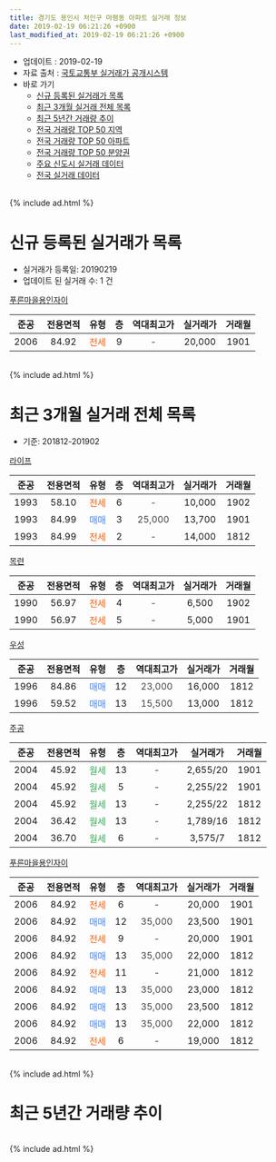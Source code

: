 ```yaml
---
title: 경기도 용인시 처인구 마평동 아파트 실거래 정보
date: 2019-02-19 06:21:26 +0900
last_modified_at: 2019-02-19 06:21:26 +0900
---
```


* 업데이트 : 2019-02-19
* 자료 출처 : [국토교통부 실거래가 공개시스템](http://rt.molit.go.kr)
* 바로 가기
    * [신규 등록된 실거래가 목록](#신규-등록된-실거래가-목록)
    * [최근 3개월 실거래 전체 목록](#최근-3개월-실거래-전체-목록)
    * [최근 5년간 거래량 추이](#최근-5년간-거래량-추이)
    * [전국 거래량 TOP 50 지역](https://inasie.github.io/apt-trade-info/최근-3개월-전국에서-가장-거래가-많이-발생한-지역)
    * [전국 거래량 TOP 50 아파트](https://inasie.github.io/apt-trade-info/최근-3개월-전국에서-가장-거래가-많이-발생한-아파트)
    * [전국 거래량 TOP 50 분양권](https://inasie.github.io/apt-trade-info/최근-3개월-전국에서-가장-거래가-많이-발생한-분양권)
    * [주요 신도시 실거래 데이터](https://inasie.github.io/apt-trade-info/주요-신도시)
    * [전국 실거래 데이터](https://inasie.github.io/apt-trade-info/전국)
<br>
{% include ad.html %}
<br>

# 신규 등록된 실거래가 목록
* 실거래가 등록일: 20190219
* 업데이트 된 실거래 수: 1 건


[푸른마을용인자이](https://search.naver.com/search.naver?query=%EA%B2%BD%EA%B8%B0%EB%8F%84+%EC%9A%A9%EC%9D%B8%EC%8B%9C+%EC%B2%98%EC%9D%B8%EA%B5%AC+%EB%A7%88%ED%8F%89%EB%8F%99+%ED%91%B8%EB%A5%B8%EB%A7%88%EC%9D%84%EC%9A%A9%EC%9D%B8%EC%9E%90%EC%9D%B4)

|준공|전용면적|유형|층|역대최고가|실거래가|거래월|
|:---:|:---:|:---:|:---:|:---:|:---:|:---:|
|2006|84.92|<span style="color:#ff5a00">전세</span>|9|<span style="color:#444444">-</span>|20,000|1901|


<br>
{% include ad.html %}
<br>

# 최근 3개월 실거래 전체 목록
* 기준: 201812-201902


[라이프](https://search.naver.com/search.naver?query=%EA%B2%BD%EA%B8%B0%EB%8F%84+%EC%9A%A9%EC%9D%B8%EC%8B%9C+%EC%B2%98%EC%9D%B8%EA%B5%AC+%EB%A7%88%ED%8F%89%EB%8F%99+%EB%9D%BC%EC%9D%B4%ED%94%84)

|준공|전용면적|유형|층|역대최고가|실거래가|거래월|
|:---:|:---:|:---:|:---:|:---:|:---:|:---:|
|1993|58.10|<span style="color:#ff5a00">전세</span>|6|<span style="color:#444444">-</span>|10,000|1902|
|1993|84.99|<span style="color:#4285f3">매매</span>|3|<span style="color:#444444">25,000</span>|13,700|1901|
|1993|84.99|<span style="color:#ff5a00">전세</span>|2|<span style="color:#444444">-</span>|14,000|1812|

[목련](https://search.naver.com/search.naver?query=%EA%B2%BD%EA%B8%B0%EB%8F%84+%EC%9A%A9%EC%9D%B8%EC%8B%9C+%EC%B2%98%EC%9D%B8%EA%B5%AC+%EB%A7%88%ED%8F%89%EB%8F%99+%EB%AA%A9%EB%A0%A8)

|준공|전용면적|유형|층|역대최고가|실거래가|거래월|
|:---:|:---:|:---:|:---:|:---:|:---:|:---:|
|1990|56.97|<span style="color:#ff5a00">전세</span>|4|<span style="color:#444444">-</span>|6,500|1902|
|1990|56.97|<span style="color:#ff5a00">전세</span>|5|<span style="color:#444444">-</span>|5,000|1901|

[우성](https://search.naver.com/search.naver?query=%EA%B2%BD%EA%B8%B0%EB%8F%84+%EC%9A%A9%EC%9D%B8%EC%8B%9C+%EC%B2%98%EC%9D%B8%EA%B5%AC+%EB%A7%88%ED%8F%89%EB%8F%99+%EC%9A%B0%EC%84%B1)

|준공|전용면적|유형|층|역대최고가|실거래가|거래월|
|:---:|:---:|:---:|:---:|:---:|:---:|:---:|
|1996|84.86|<span style="color:#4285f3">매매</span>|12|<span style="color:#444444">23,000</span>|16,000|1812|
|1996|59.52|<span style="color:#4285f3">매매</span>|13|<span style="color:#444444">15,500</span>|13,000|1812|

[주공](https://search.naver.com/search.naver?query=%EA%B2%BD%EA%B8%B0%EB%8F%84+%EC%9A%A9%EC%9D%B8%EC%8B%9C+%EC%B2%98%EC%9D%B8%EA%B5%AC+%EB%A7%88%ED%8F%89%EB%8F%99+%EC%A3%BC%EA%B3%B5)

|준공|전용면적|유형|층|역대최고가|실거래가|거래월|
|:---:|:---:|:---:|:---:|:---:|:---:|:---:|
|2004|45.92|<span style="color:#34a853">월세</span>|13|<span style="color:#444444">-</span>|2,655/20|1901|
|2004|45.92|<span style="color:#34a853">월세</span>|5|<span style="color:#444444">-</span>|2,255/22|1901|
|2004|45.92|<span style="color:#34a853">월세</span>|13|<span style="color:#444444">-</span>|2,255/22|1812|
|2004|36.42|<span style="color:#34a853">월세</span>|13|<span style="color:#444444">-</span>|1,789/16|1812|
|2004|36.70|<span style="color:#34a853">월세</span>|6|<span style="color:#444444">-</span>|3,575/7|1812|

[푸른마을용인자이](https://search.naver.com/search.naver?query=%EA%B2%BD%EA%B8%B0%EB%8F%84+%EC%9A%A9%EC%9D%B8%EC%8B%9C+%EC%B2%98%EC%9D%B8%EA%B5%AC+%EB%A7%88%ED%8F%89%EB%8F%99+%ED%91%B8%EB%A5%B8%EB%A7%88%EC%9D%84%EC%9A%A9%EC%9D%B8%EC%9E%90%EC%9D%B4)

|준공|전용면적|유형|층|역대최고가|실거래가|거래월|
|:---:|:---:|:---:|:---:|:---:|:---:|:---:|
|2006|84.92|<span style="color:#ff5a00">전세</span>|6|<span style="color:#444444">-</span>|20,000|1901|
|2006|84.92|<span style="color:#4285f3">매매</span>|12|<span style="color:#444444">35,000</span>|23,500|1901|
|2006|84.92|<span style="color:#ff5a00">전세</span>|9|<span style="color:#444444">-</span>|20,000|1901|
|2006|84.92|<span style="color:#4285f3">매매</span>|13|<span style="color:#444444">35,000</span>|22,000|1812|
|2006|84.92|<span style="color:#ff5a00">전세</span>|11|<span style="color:#444444">-</span>|21,000|1812|
|2006|84.92|<span style="color:#4285f3">매매</span>|13|<span style="color:#444444">35,000</span>|23,000|1812|
|2006|84.92|<span style="color:#4285f3">매매</span>|13|<span style="color:#444444">35,000</span>|23,500|1812|
|2006|84.92|<span style="color:#4285f3">매매</span>|13|<span style="color:#444444">35,000</span>|22,000|1812|
|2006|84.92|<span style="color:#ff5a00">전세</span>|6|<span style="color:#444444">-</span>|19,000|1812|


<br>
{% include ad.html %}
<br>

# 최근 5년간 거래량 추이


<div style="width:100%;">
    <canvas id="deal_progress" height="200"></canvas>
</div>

<script>
new Chart(document.getElementById("deal_progress"), {
    type: 'line',
    data: {
        labels: ['201402','201403','201404','201405','201406','201407','201408','201409','201410','201411','201412','201501','201502','201503','201504','201505','201506','201507','201508','201509','201510','201511','201512','201601','201602','201603','201604','201605','201606','201607','201608','201609','201610','201611','201612','201701','201702','201703','201704','201705','201706','201707','201708','201709','201710','201711','201712','201801','201802','201803','201804','201805','201806','201807','201808','201809','201810','201811','201812','201901','201902'],
        datasets: [{
            label: '매매',
            pointRadius: 1,
            data: [4, 9, 14, 7, 6, 1, 11, 10, 11, 6, 10, 12, 14, 27, 22, 13, 10, 16, 9, 5, 11, 4, 4, 8, 1, 10, 12, 11, 11, 10, 8, 13, 8, 5, 3, 6, 8, 4, 5, 9, 4, 4, 4, 5, 7, 4, 6, 5, 5, 12, 4, 8, 9, 4, 5, 5, 8, 5, 6, 2, 0],
            borderColor: "rgba(255, 201, 14, 1)",
            backgroundColor: "rgba(255, 201, 14, 0.5)",
            fill: false,
            lineTension: 0
        },{
            label: '전월세',
            pointRadius: 1,
            data: [9, 10, 15, 10, 5, 9, 7, 4, 9, 11, 10, 9, 9, 10, 12, 6, 6, 8, 2, 5, 8, 2, 7, 6, 7, 10, 11, 5, 4, 3, 7, 12, 8, 6, 5, 5, 9, 7, 3, 5, 5, 6, 4, 3, 5, 2, 7, 5, 5, 9, 8, 9, 8, 9, 7, 8, 9, 13, 6, 5, 2],
            borderColor: "rgba(0, 141, 185, 1)",
            backgroundColor: "rgba(0, 141, 185, 0.5)",
            fill: false,
            lineTension: 0
        }
        ]
    },
    options: {
        responsive: true,
        title: {
            display: false
        },
        tooltips: {
            mode: 'index',
            intersect: false
        },
        hover: {
            mode: 'nearest',
            intersect: true
        },
        scales: {
            xAxes: [{
                display: true,
                scaleLabel: {
                    display: true,
                    labelString: '년/월'
                }
            }],
            yAxes: [{
                display: true,
                ticks: {
                    suggestedMin: 0,
                },
                scaleLabel: {
                    display: true,
                    labelString: '실거래 수'
                }
            }]
        }
    }
});

</script>


<br>
{% include ad.html %}
<br>

